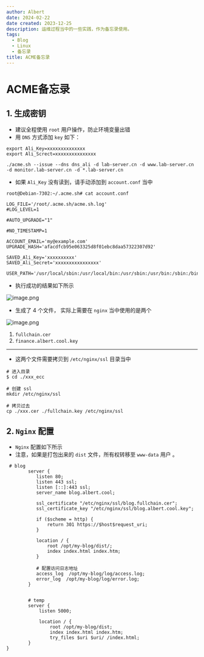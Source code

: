 ```yaml
---
author: Albert
date: 2024-02-22
date created: 2023-12-25
description: 运维过程当中的一些实践，作为备忘录使用。
tags:
  - Blog
  - Linux
  - 备忘录
title: ACME备忘录
---
```


# ACME备忘录

## 1. 生成密钥

- 建议全程使用 `root` 用户操作，防止环境变量出错
- 用 `DNS` 方式添加 `key` 如下：

```shell
export Ali_Key=xxxxxxxxxxxxxx
export Ali_Screct=xxxxxxxxxxxxxxx

./acme.sh --issue --dns dns_ali -d lab-server.cn -d www.lab-server.cn -d monitor.lab-server.cn -d *.lab-server.cn
```

- 如果 `Ali_Key` 没有读到，请手动添加到 `account.conf` 当中

```shell
root@Debian-7302:~/.acme.sh# cat account.conf

LOG_FILE='/root/.acme.sh/acme.sh.log'
#LOG_LEVEL=1

#AUTO_UPGRADE="1"

#NO_TIMESTAMP=1

ACCOUNT_EMAIL='my@example.com'
UPGRADE_HASH='afacdfcb95e063325d8f01ebc8daa57322307d92'

SAVED_Ali_Key='xxxxxxxxxx'
SAVED_Ali_Secret='xxxxxxxxxxxxxxxx'

USER_PATH='/usr/local/sbin:/usr/local/bin:/usr/sbin:/usr/bin:/sbin:/bin'
```

- 执行成功的结果如下所示

![image.png](https://img-20221128.oss-cn-shanghai.aliyuncs.com/img-2023-05/20231220220020.png)

- 生成了 4 个文件， 实际上需要在 `nginx` 当中使用的是两个

![image.png](https://img-20221128.oss-cn-shanghai.aliyuncs.com/img-2023-05/20231220220155.png)

1. `fullchain.cer`
2. `finance.albert.cool.key`

---

- 这两个文件需要拷贝到 `/etc/nginx/ssl` 目录当中

```shell
# 进入目录
$ cd ./xxx_ecc

# 创建 ssl
mkdir /etc/nginx/ssl

# 拷贝过去
cp ./xxx.cer ./fullchain.key /etc/nginx/ssl

```

## 2. `Nginx` 配置

- `Nginx` 配置如下所示
- 注意，如果是打包出来的 `dist` 文件，所有权转移至 `www-data` 用户 。

```shell
 # blog
        server {
           listen 80;
           listen 443 ssl;
           listen [::]:443 ssl;
           server_name blog.albert.cool;

           ssl_certificate "/etc/nginx/ssl/blog.fullchain.cer";
           ssl_certificate_key "/etc/nginx/ssl/blog.albert.cool.key";

           if ($scheme = http) {
               return 301 https://$host$request_uri;
           }

           location / {
               root /opt/my-blog/dist/;
               index index.html index.htm;
           }

           # 配置访问日志地址
           access_log  /opt/my-blog/log/access.log;
           error_log  /opt/my-blog/log/error.log;
        }


        # temp
        server {
            listen 5000;

            location / {
                root /opt/my-blog/dist;
                index index.html index.htm;
                try_files $uri $uri/ /index.html;
        }
}

```
